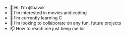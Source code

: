 - 👋 Hi, I’m @bavxk
- 👀 I’m interested in movies and coding
- 🌱 I’m currently learning C
- 💞️ I’m looking to collaborate on any fun, future projects 
- 📫 How to reach me just beep me lol

<!---
bavxk/bavxk is a ✨ special ✨ repository because its `README.md` (this file) appears on your GitHub profile.
You can click the Preview link to take a look at your changes.
--->
